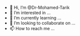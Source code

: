 - 👋 Hi, I’m @Dr-Mohamed-Tarik
- 👀 I’m interested in ...
- 🌱 I’m currently learning ...
- 💞️ I’m looking to collaborate on ...
- 📫 How to reach me ...

<!---
Dr-Mohamed-Tarik/Dr-Mohamed-Tarik is a ✨ special ✨ repository because its `README.md` (this file) appears on your GitHub profile.
You can click the Preview link to take a look at your changes.
--->
